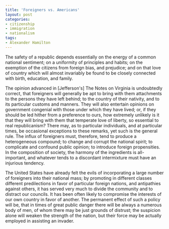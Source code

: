 ```yaml
---
title: 'Foreigners vs. Americans'
layout: post
categories:
- citizenship
- immigration
- nationalism
tags:
- Alexander Hamilton
---
```


The safety of a republic depends essentially on the energy of a common national sentiment; on a uniformity of principles and habits; on the exemption of the citizens from foreign bias, and prejudice; and on that love of country which will almost invariably be found to be closely connected with birth, education, and family.  
  
The opinion advanced in \[Jefferson's\] The Notes on Virginia is undoubtedly correct, that foreigners will generally be apt to bring with them attachments to the persons they have left behind; to the country of their nativity, and to its particular customs and manners. They will also entertain opinions on government congenial with those under which they have lived; or, if they should be led hither from a preference to ours, how extremely unlikely is it that they will bring with them that temperate love of liberty, so essential to real republicanism? There may, as to particular individuals, and at particular times, be occasional exceptions to these remarks, yet such is the general rule. The influx of foreigners must, therefore, tend to produce a heterogeneous compound; to change and corrupt the national spirit; to complicate and confound public opinion; to introduce foreign propensities. In the composition of society, the harmony of the ingredients is all-important, and whatever tends to a discordant intermixture must have an injurious tendency.

The United States have already felt the evils of incorporating a large number of foreigners into their national mass; by promoting in different classes different predilections in favor of particular foreign nations, and antipathies against others, it has served very much to divide the community and to distract our councils. It has been often likely to compromise the interests of our own country in favor of another. The permanent effect of such a policy will be, that in times of great public danger there will be always a numerous body of men, of whom there may be just grounds of distrust; the suspicion alone will weaken the strength of the nation, but their force may be actually employed in assisting an invader.